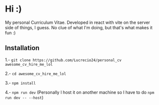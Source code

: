# Hi :)
My personal Curriculum Vitae. Developed in react with vite on the server side of things, I guess. No clue of what I'm doing, but that's what makes it fun :)

## Installation

1.- ```git clone https://github.com/Lucrecio24/personal_cv awesome_cv_hire_me_lol```

2.- ```cd awesome_cv_hire_me_lol```

3.- ```npm install```

4.- ```npm run dev``` (Personally I host it on another machine so I have to do ```npm run dev -- --host```)
